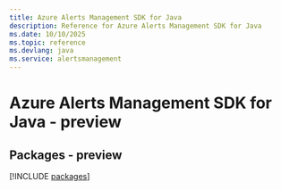 ```yaml
---
title: Azure Alerts Management SDK for Java
description: Reference for Azure Alerts Management SDK for Java
ms.date: 10/10/2025
ms.topic: reference
ms.devlang: java
ms.service: alertsmanagement
---
```

# Azure Alerts Management SDK for Java - preview
## Packages - preview
[!INCLUDE [packages](alerts-management-index.md)]